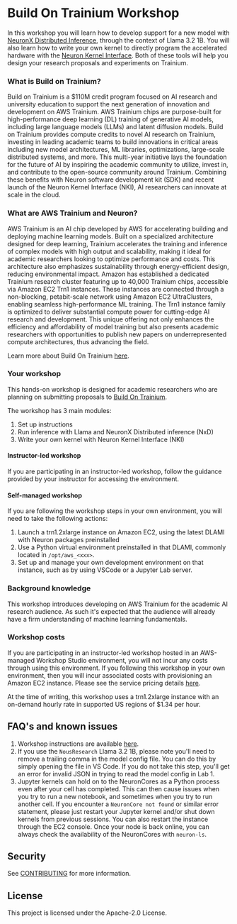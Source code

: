 # Build On Trainium Workshop

In this workshop you will learn how to develop support for a new model with [NeuronX Distributed Inference](https://awsdocs-neuron.readthedocs-hosted.com/en/latest/libraries/nxd-inference/nxdi-overview.html#nxdi-overview), through the context of Llama 3.2 1B. You will also learn how to write your own kernel to directly program the accelerated hardware with the [Neuron Kernel Interface](https://awsdocs-neuron.readthedocs-hosted.com/en/latest/general/nki/index.html). Both of these tools will help you design your research proposals and experiments on Trainium.

### What is Build on Trainium? 
Build on Trainium is a $110M credit program focused on AI research and university education to support the next generation of innovation and development on AWS Trainium. AWS Trainium chips are purpose-built for high-performance deep learning (DL) training of generative AI models, including large language models (LLMs) and latent diffusion models. Build on Trainium provides compute credits to novel AI research on Trainium, investing in leading academic teams to build innovations in critical areas including new model architectures, ML libraries, optimizations, large-scale distributed systems, and more. This multi-year initiative lays the foundation for the future of AI by inspiring the academic community to utilize, invest in, and contribute to the open-source community around Trainium. Combining these benefits with Neuron software development kit (SDK) and recent launch of the Neuron Kernel Interface (NKI), AI researchers can innovate at scale in the cloud.

### What are AWS Trainium and Neuron?
AWS Trainium is an AI chip developed by AWS for accelerating building and deploying machine learning models. Built on a specialized architecture designed for deep learning, Trainium accelerates the training and inference of complex models with high output and scalability, making it ideal for academic researchers looking to optimize performance and costs. This architecture also emphasizes sustainability through energy-efficient design, reducing environmental impact. Amazon has established a dedicated Trainium research cluster featuring up to 40,000 Trainium chips, accessible via Amazon EC2 Trn1 instances. These instances are connected through a non-blocking, petabit-scale network using Amazon EC2 UltraClusters, enabling seamless high-performance ML training. The Trn1 instance family is optimized to deliver substantial compute power for cutting-edge AI research and development. This unique offering not only enhances the efficiency and affordability of model training but also presents academic researchers with opportunities to publish new papers on underrepresented compute architectures, thus advancing the field.

Learn more about Build On Trainium [here](https://aws.amazon.com/ai/machine-learning/trainium/research/).

### Your workshop
This hands-on workshop is designed for academic researchers who are planning on submitting proposals to [Build On Trainium](https://www.amazon.science/research-awards/call-for-proposals). 

The workshop has 3 main modules:
1. Set up instructions
2. Run inference with Llama and NeuronX Distributed inference (NxD)
3. Write your own kernel with Neuron Kernel Interface (NKI)

#### Instructor-led workshop
If you are participating in an instructor-led workshop, follow the guidance provided by your instructor for accessing the environment.

#### Self-managed workshop
If you are following the workshop steps in your own environment, you will need to take the following actions:
1. Launch a trn1.2xlarge instance on Amazon EC2, using the latest DLAMI with Neuron packages preinstalled
2. Use a Python virtual environment preinstalled in that DLAMI, commonly located in `/opt/aws_<xxx>`.
3. Set up and manage your own development environment on that instance, such as by using VSCode or a Jupyter Lab server.

### Background knowledge
This workshop introduces developing on AWS Trainium for the academic AI research audience. As such it's expected that the audience will already have a firm understanding of machine learning fundamentals. 

### Workshop costs
If you are participating in an instructor-led workshop hosted in an AWS-managed Workshop Studio environment, you will not incur any costs through using this environment. If you following this workshop in your own environment, then you will incur associated costs with provisioning an Amazon EC2 instance. Please see the service pricing details [here](https://aws.amazon.com/ec2/pricing/on-demand/). 

At the time of writing, this workshop uses a trn1.2xlarge instance with an on-demand hourly rate in supported US regions of $1.34 per hour.

## FAQ's and known issues
1. Workshop instructions are available [here](https://catalog.us-east-1.prod.workshops.aws/workshops/bf9d80a3-5e4b-4648-bca8-1d887bb2a9ca/en-US).
2. If you use the `NousResearch` Llama 3.2 1B, please note you'll need to remove a trailing comma in the model config file. You can do this by simply opening the file in VS Code. If you do not take this step, you'll get an error for invalid JSON in trying to read the model config in Lab 1.
3. Jupyter kernels can hold on to the NeuronCores as a Python process even after your cell has completed. This can then cause issues when you try to run a new notebook, and sometimes when you try to run another cell. If you encounter a `NeuronCore not found` or similar error statement, please just restart your Jupyter kernel and/or shut down kernels from previous sessions. You can also restart the instance through the EC2 console. Once your node is back online, you can always check the availability of the NeuronCores with `neuron-ls`.


## Security

See [CONTRIBUTING](CONTRIBUTING.md#security-issue-notifications) for more information.

## License

This project is licensed under the Apache-2.0 License.

